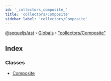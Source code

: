 ```yaml
---
id: '_collectors_composite_'
title: 'collectors/Composite'
sidebar_label: 'collectors/Composite'
---
```


[@sequeljs/ast](../index.md) › [Globals](../globals.md) ›
["collectors/Composite"](_collectors_composite_.md)

## Index

### Classes

- [Composite](../classes/_collectors_composite_.composite.md)
